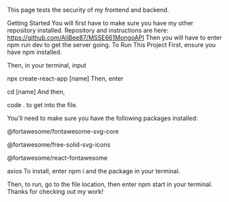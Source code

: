 This page tests the security of my frontend and backend. 

Getting Started
You will first have to make sure you have my other repository installed. Repository and instructions are here: https://github.com/AliBee87/MSSE661MongoAPI
Then you will have to enter npm run dev to get the server going.
To Run This Project
First, ensure you have npm installed.

Then, in your terminal, input

 npx create-react-app [name]
Then, enter

cd [name]
And then,

code .
to get into the file.

You'll need to make sure you have the following packages installed:

 @fortawesome/fontawesome-svg-core

 @fortawesome/free-solid-svg-icons
 
 @fortawesome/react-fontawesome
 
 axios
To install, enter npm i and the package in your terminal.

Then, to run, go to the file location, then enter npm start in your terminal. Thanks for checking out my work!